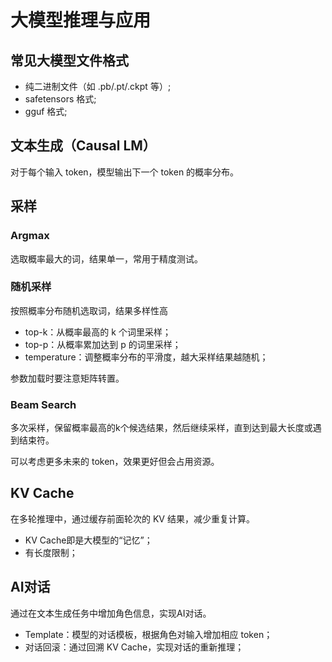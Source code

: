 ﻿# 大模型推理与应用

## 常见大模型文件格式

- 纯二进制文件（如 .pb/.pt/.ckpt 等）;
- safetensors 格式;
- gguf 格式;

## 文本生成（Causal LM）

对于每个输入 token，模型输出下一个 token 的概率分布。

## 采样

### Argmax

选取概率最大的词，结果单一，常用于精度测试。

### 随机采样

按照概率分布随机选取词，结果多样性高

- top-k：从概率最高的 k 个词里采样；
- top-p：从概率累加达到 p 的词里采样；
- temperature：调整概率分布的平滑度，越大采样结果越随机；

参数加载时要注意矩阵转置。

### Beam Search

多次采样，保留概率最高的k个候选结果，然后继续采样，直到达到最大长度或遇到结束符。

可以考虑更多未来的 token，效果更好但会占用资源。

## KV Cache

在多轮推理中，通过缓存前面轮次的 KV 结果，减少重复计算。

- KV Cache即是大模型的“记忆”；
- 有长度限制；

## AI对话

通过在文本生成任务中增加角色信息，实现AI对话。

- Template：模型的对话模板，根据角色对输入增加相应 token；
- 对话回滚：通过回溯 KV Cache，实现对话的重新推理；
